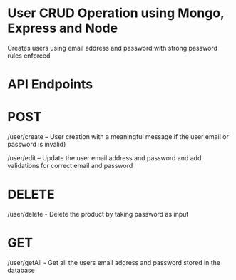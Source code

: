 # User CRUD Operation using Mongo, Express and Node
Creates users using email address and password with strong password rules enforced

# API Endpoints

# POST
/user/create – User creation with a meaningful message if the user email or password is invalid)

/user/edit – Update the user email address and password and add validations for correct email and password

# DELETE
/user/delete - Delete the product by taking password as input

# GET
/user/getAll - Get all the users email address and password stored in the database

